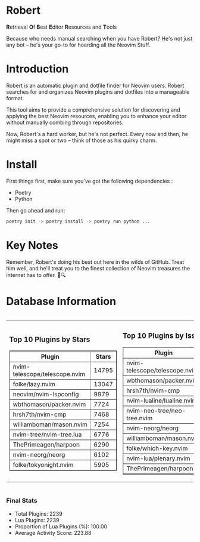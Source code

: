 # Robert

**R**etrieval
**O**f
**B**est
**E**ditor
**R**esources and
**T**ools

Because who needs manual searching when you have Robert?
He's not just any bot – he's your go-to for hoarding all the Neovim Stuff.

# Introduction
Robert is an automatic plugin and dotfile finder for Neovim users. Robert searches for and organizes Neovim plugins and dotfiles into a manageable format.

This tool aims to provide a comprehensive solution for discovering and applying the best Neovim resources, enabling you to enhance your editor without manually combing through repositories.

Now, Robert's a hard worker, but he's not perfect. Every now and then, he might miss a spot or two – think of those as his quirky charm. 

# Install
 First things first, make sure you've got the following dependencies :
  - Poetry 
  - Python 

Then go ahead and run:

```bash
poetry init -> poetry install -> poetry run python ...
```
# Key Notes

Remember, Robert's doing his best out here in the wilds of GitHub. Treat him well, and he'll treat you to the finest collection of Neovim treasures the internet has to offer. 🎩🔍


# Database Information

<div style='display:flex;flex-direction:row;justify-content:space-between;'><table><tr><td><h3>Top 10 Plugins by Stars</h3><table border="1"><tr><th>Plugin</th><th>Stars</th></tr><tr><td>nvim-telescope/telescope.nvim</td><td>14795</td></tr><tr><td>folke/lazy.nvim</td><td>13047</td></tr><tr><td>neovim/nvim-lspconfig</td><td>9979</td></tr><tr><td>wbthomason/packer.nvim</td><td>7724</td></tr><tr><td>hrsh7th/nvim-cmp</td><td>7468</td></tr><tr><td>williamboman/mason.nvim</td><td>7254</td></tr><tr><td>nvim-tree/nvim-tree.lua</td><td>6776</td></tr><tr><td>ThePrimeagen/harpoon</td><td>6290</td></tr><tr><td>nvim-neorg/neorg</td><td>6102</td></tr><tr><td>folke/tokyonight.nvim</td><td>5905</td></tr></table></td><td><h3>Top 10 Plugins by Issues</h3><table border="1"><tr><th>Plugin</th><th>Issues</th></tr><tr><td>nvim-telescope/telescope.nvim</td><td>333</td></tr><tr><td>wbthomason/packer.nvim</td><td>306</td></tr><tr><td>hrsh7th/nvim-cmp</td><td>254</td></tr><tr><td>nvim-lualine/lualine.nvim</td><td>208</td></tr><tr><td>nvim-neo-tree/neo-tree.nvim</td><td>198</td></tr><tr><td>nvim-neorg/neorg</td><td>176</td></tr><tr><td>williamboman/mason.nvim</td><td>170</td></tr><tr><td>folke/which-key.nvim</td><td>166</td></tr><tr><td>nvim-lua/plenary.nvim</td><td>128</td></tr><tr><td>ThePrimeagen/harpoon</td><td>111</td></tr></table></td><td><h3>Top 10 Plugins by Forks</h3><table border="1"><tr><th>Plugin</th><th>Forks</th></tr><tr><td>neovim/nvim-lspconfig</td><td>2035</td></tr><tr><td>nvim-telescope/telescope.nvim</td><td>808</td></tr><tr><td>nvim-tree/nvim-tree.lua</td><td>600</td></tr><tr><td>nvim-lualine/lualine.nvim</td><td>455</td></tr><tr><td>folke/tokyonight.nvim</td><td>388</td></tr><tr><td>hrsh7th/nvim-cmp</td><td>370</td></tr><tr><td>ThePrimeagen/harpoon</td><td>350</td></tr><tr><td>folke/lazy.nvim</td><td>311</td></tr><tr><td>jackMort/ChatGPT.nvim</td><td>308</td></tr><tr><td>nvimdev/lspsaga.nvim</td><td>283</td></tr></table></td></tr></table></div>

### Final Stats
- Total Plugins: 2239
- Lua Plugins: 2239
- Proportion of Lua Plugins (%): 100.00
- Average Activity Score: 223.88
